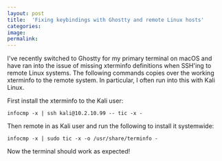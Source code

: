 ```yaml
---
layout: post
title:  'Fixing keybindings with Ghostty and remote Linux hosts'
categories: 
image: 
permalink: 
---
```


I've recently switched to Ghostty for my primary terminal on macOS and have ran into the issue of missing xterminfo definitions when SSH'ing to remote Linux systems. The following commands copies over the working xterminfo to the remote system. In particular, I often run into this with Kali Linux.

First install the xterminfo to the Kali user:
```
infocmp -x | ssh kali@10.2.10.99 -- tic -x -
```

Then remote in as Kali user and run the following to install it systemwide:
```
infocmp -x | sudo tic -x -o /usr/share/terminfo -
```

Now the terminal should work as expected!